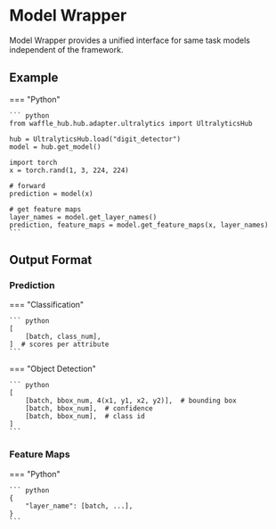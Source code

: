 # Model Wrapper

Model Wrapper provides a unified interface for same task models independent of the framework.

## Example

=== "Python"
    
    ``` python
    from waffle_hub.hub.adapter.ultralytics import UltralyticsHub
    
    hub = UltralyticsHub.load("digit_detector")
    model = hub.get_model()

    import torch 
    x = torch.rand(1, 3, 224, 224)
    
    # forward
    prediction = model(x)

    # get feature maps
    layer_names = model.get_layer_names()
    prediction, feature_maps = model.get_feature_maps(x, layer_names)
    ```

## Output Format

### Prediction

=== "Classification"

    ``` python
    [
        [batch, class_num],
    ]  # scores per attribute
    ```

=== "Object Detection"

    ``` python
    [
        [batch, bbox_num, 4(x1, y1, x2, y2)],  # bounding box
        [batch, bbox_num],  # confidence
        [batch, bbox_num],  # class id
    ]
    ```

### Feature Maps

=== "Python"

    ``` python
    {
        "layer_name": [batch, ...],
    }
    ```